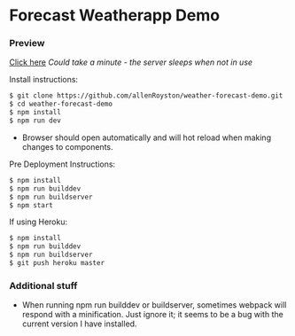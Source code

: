 # Forecast Weatherapp Demo


### Preview
[Click here](https://vue-weather-forecast.herokuapp.com/)
*Could take a minute - the server sleeps when not in use*
 
Install instructions:
```sh
$ git clone https://github.com/allenRoyston/weather-forecast-demo.git
$ cd weather-forecast-demo
$ npm install
$ npm run dev
```
- Browser should open automatically and will hot reload when making changes to components.  



Pre Deployment Instructions:
```sh
$ npm install
$ npm run builddev
$ npm run buildserver
$ npm start  
```

If using Heroku:
```sh
$ npm install
$ npm run builddev
$ npm run buildserver
$ git push heroku master
```

### Additional stuff
- When running npm run builddev or buildserver, sometimes webpack will respond with a minification.  Just ignore it; it seems to be a bug with the current version I have installed.  

